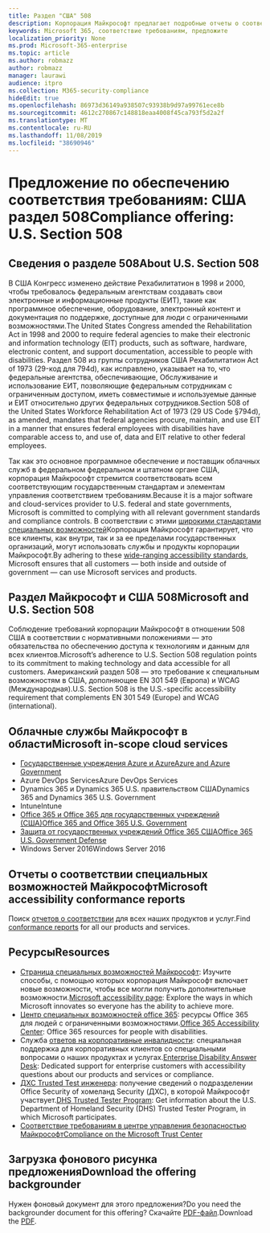 ```yaml
---
title: Раздел "США" 508
description: Корпорация Майкрософт предлагает подробные отчеты о соответствии специальных возможностей для многих облачных служб, описывающих специальные возможности этих служб.
keywords: Microsoft 365, соответствие требованиям, предложите
localization_priority: None
ms.prod: Microsoft-365-enterprise
ms.topic: article
ms.author: robmazz
author: robmazz
manager: laurawi
audience: itpro
ms.collection: M365-security-compliance
hideEdit: true
ms.openlocfilehash: 86973d36149a938507c93938b9d97a99761ece8b
ms.sourcegitcommit: 4612c270867c148818eaa4008f45ca793f5d2a2f
ms.translationtype: MT
ms.contentlocale: ru-RU
ms.lasthandoff: 11/08/2019
ms.locfileid: "38690946"
---
```

# <a name="compliance-offering-us-section-508"></a><span data-ttu-id="eff70-104">Предложение по обеспечению соответствия требованиям: США раздел 508</span><span class="sxs-lookup"><span data-stu-id="eff70-104">Compliance offering: U.S. Section 508</span></span>

## <a name="about-us-section-508"></a><span data-ttu-id="eff70-105">Сведения о разделе 508</span><span class="sxs-lookup"><span data-stu-id="eff70-105">About U.S. Section 508</span></span>

<span data-ttu-id="eff70-106">В США Конгресс изменено действие Рехабилитатион в 1998 и 2000, чтобы требовалось федеральным агентствам создавать свои электронные и информационные продукты (ЕИТ), такие как программное обеспечение, оборудование, электронный контент и документация по поддержке, доступные для люди с ограниченными возможностями.</span><span class="sxs-lookup"><span data-stu-id="eff70-106">The United States Congress amended the Rehabilitation Act in 1998 and 2000 to require federal agencies to make their electronic and information technology (EIT) products, such as software, hardware, electronic content, and support documentation, accessible to people with disabilities.</span></span> <span data-ttu-id="eff70-107">Раздел 508 из группы сотрудников США Рехабилитатион Act of 1973 (29-код для 794d), как исправлено, указывает на то, что федеральные агентства, обеспечивающие, Обслуживание и использование ЕИТ, позволяющие федеральным сотрудникам с ограниченным доступом, иметь совместимые и используемые данные и ЕИТ относительно других федеральных сотрудников.</span><span class="sxs-lookup"><span data-stu-id="eff70-107">Section 508 of the United States Workforce Rehabilitation Act of 1973 (29 US Code §794d), as amended, mandates that federal agencies procure, maintain, and use EIT in a manner that ensures federal employees with disabilities have comparable access to, and use of, data and EIT relative to other federal employees.</span></span>  
  
<span data-ttu-id="eff70-108">Так как это основное программное обеспечение и поставщик облачных служб в федеральном федеральном и штатном органе США, корпорация Майкрософт стремится соответствовать всем соответствующим государственным стандартам и элементам управления соответствием требованиям.</span><span class="sxs-lookup"><span data-stu-id="eff70-108">Because it is a major software and cloud-services provider to U.S. federal and state governments, Microsoft is committed to complying with all relevant government standards and compliance controls.</span></span> <span data-ttu-id="eff70-109">В соответствии с этими [широкими стандартами специальных возможностей](https://go.microsoft.com/fwlink/?linkid=2052068)Корпорация Майкрософт гарантирует, что все клиенты, как внутри, так и за ее пределами государственных организаций, могут использовать службы и продукты корпорации Майкрософт.</span><span class="sxs-lookup"><span data-stu-id="eff70-109">By adhering to these [wide-ranging accessibility standards](https://go.microsoft.com/fwlink/?linkid=2052068), Microsoft ensures that all customers — both inside and outside of government — can use Microsoft services and products.</span></span>

## <a name="microsoft-and-us-section-508"></a><span data-ttu-id="eff70-110">Раздел Майкрософт и США 508</span><span class="sxs-lookup"><span data-stu-id="eff70-110">Microsoft and U.S. Section 508</span></span>

<span data-ttu-id="eff70-111">Соблюдение требований корпорации Майкрософт в отношении 508 США в соответствии с нормативными положениями — это обязательства по обеспечению доступа к технологиям и данным для всех клиентов.</span><span class="sxs-lookup"><span data-stu-id="eff70-111">Microsoft’s adherence to U.S. Section 508 regulation points to its commitment to making technology and data accessible for all customers.</span></span> <span data-ttu-id="eff70-112">Американский раздел 508 — это требование к специальным возможностям в США, дополняющее EN 301 549 (Европа) и WCAG (Международная).</span><span class="sxs-lookup"><span data-stu-id="eff70-112">U.S. Section 508 is the U.S.-specific accessibility requirement that complements EN 301 549 (Europe) and WCAG (international).</span></span>

## <a name="microsoft-in-scope-cloud-services"></a><span data-ttu-id="eff70-113">Облачные службы Майкрософт в области</span><span class="sxs-lookup"><span data-stu-id="eff70-113">Microsoft in-scope cloud services</span></span>

- [<span data-ttu-id="eff70-114">Государственные учреждения Azure и Azure</span><span class="sxs-lookup"><span data-stu-id="eff70-114">Azure and Azure Government</span></span>](https://go.microsoft.com/fwlink/p/?linkid=2051569)
- <span data-ttu-id="eff70-115">Azure DevOps Services</span><span class="sxs-lookup"><span data-stu-id="eff70-115">Azure DevOps Services</span></span>
- <span data-ttu-id="eff70-116">Dynamics 365 и Dynamics 365 U.S. правительством США</span><span class="sxs-lookup"><span data-stu-id="eff70-116">Dynamics 365 and Dynamics 365 U.S. Government</span></span>
- <span data-ttu-id="eff70-117">Intune</span><span class="sxs-lookup"><span data-stu-id="eff70-117">Intune</span></span>
- [<span data-ttu-id="eff70-118">Office 365 и Office 365 для государственных учреждений (США)</span><span class="sxs-lookup"><span data-stu-id="eff70-118">Office 365 and Office 365 U.S. Government</span></span>](https://go.microsoft.com/fwlink/p/?LinkID=2077751)
- [<span data-ttu-id="eff70-119">Защита от государственных учреждений Office 365 США</span><span class="sxs-lookup"><span data-stu-id="eff70-119">Office 365 U.S. Government Defense</span></span>](https://go.microsoft.com/fwlink/p/?LinkID=2077751)
- <span data-ttu-id="eff70-120">Windows Server 2016</span><span class="sxs-lookup"><span data-stu-id="eff70-120">Windows Server 2016</span></span>

## <a name="microsoft-accessibility-conformance-reports"></a><span data-ttu-id="eff70-121">Отчеты о соответствии специальных возможностей Майкрософт</span><span class="sxs-lookup"><span data-stu-id="eff70-121">Microsoft accessibility conformance reports</span></span>

<span data-ttu-id="eff70-122">Поиск [отчетов о соответствии](https://go.microsoft.com/fwlink/p/?linkid=2050974) для всех наших продуктов и услуг.</span><span class="sxs-lookup"><span data-stu-id="eff70-122">Find [conformance reports](https://go.microsoft.com/fwlink/p/?linkid=2050974) for all our products and services.</span></span>

## <a name="resources"></a><span data-ttu-id="eff70-123">Ресурсы</span><span class="sxs-lookup"><span data-stu-id="eff70-123">Resources</span></span>

- <span data-ttu-id="eff70-124">[Страница специальных возможностей Майкрософт](https://go.microsoft.com/fwlink/p/?linkid=2051579): Изучите способы, с помощью которых корпорация Майкрософт включает новые возможности, чтобы все могли получить дополнительные возможности.</span><span class="sxs-lookup"><span data-stu-id="eff70-124">[Microsoft accessibility page](https://go.microsoft.com/fwlink/p/?linkid=2051579): Explore the ways in which Microsoft innovates so everyone has the ability to achieve more.</span></span>
- <span data-ttu-id="eff70-125">[Центр специальных возможностей office 365](https://go.microsoft.com/fwlink/p/?linkid=2051801): ресурсы Office 365 для людей с ограниченными возможностями.</span><span class="sxs-lookup"><span data-stu-id="eff70-125">[Office 365 Accessibility Center](https://go.microsoft.com/fwlink/p/?linkid=2051801): Office 365 resources for people with disabilities.</span></span>
- <span data-ttu-id="eff70-126">Служба [ответов на корпоративные инвалидности](https://go.microsoft.com/fwlink/p/?linkid=2050890): специальная поддержка для корпоративных клиентов со специальными вопросами о наших продуктах и услугах.</span><span class="sxs-lookup"><span data-stu-id="eff70-126">[Enterprise Disability Answer Desk](https://go.microsoft.com/fwlink/p/?linkid=2050890): Dedicated support for enterprise customers with accessibility questions about our products and services or compliance.</span></span>
- <span data-ttu-id="eff70-127">[ДХС Trusted Test инженера](https://go.microsoft.com/fwlink/?linkid=2052171): получение сведений о подразделении Office Security of хомеланд Security (ДХС), в которой Майкрософт участвует.</span><span class="sxs-lookup"><span data-stu-id="eff70-127">[DHS Trusted Tester Program](https://go.microsoft.com/fwlink/?linkid=2052171): Get information about the U.S. Department of Homeland Security (DHS) Trusted Tester Program, in which Microsoft participates.</span></span>
- [<span data-ttu-id="eff70-128">Соответствие требованиям в центре управления безопасностью Майкрософт</span><span class="sxs-lookup"><span data-stu-id="eff70-128">Compliance on the Microsoft Trust Center</span></span>](https://www.microsoft.com/trust-center/compliance/compliance-overview)

## <a name="download-the-offering-backgrounder"></a><span data-ttu-id="eff70-129">Загрузка фонового рисунка предложения</span><span class="sxs-lookup"><span data-stu-id="eff70-129">Download the offering backgrounder</span></span>

<span data-ttu-id="eff70-130">Нужен фоновый документ для этого предложения?</span><span class="sxs-lookup"><span data-stu-id="eff70-130">Do you need the backgrounder document for this offering?</span></span> <span data-ttu-id="eff70-131">Скачайте [PDF-файл](https://download.microsoft.com/download/3/E/1/3E10CC43-036D-4DB5-ACBA-8665A752C8F7/Accessibility-Compliance.pdf).</span><span class="sxs-lookup"><span data-stu-id="eff70-131">Download the [PDF](https://download.microsoft.com/download/3/E/1/3E10CC43-036D-4DB5-ACBA-8665A752C8F7/Accessibility-Compliance.pdf).</span></span>
